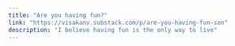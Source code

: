 ```yaml
---
title: "Are you having fun?"
link: "https://visakanv.substack.com/p/are-you-having-fun-son"
description: "I believe having fun is the only way to live"
---
```


